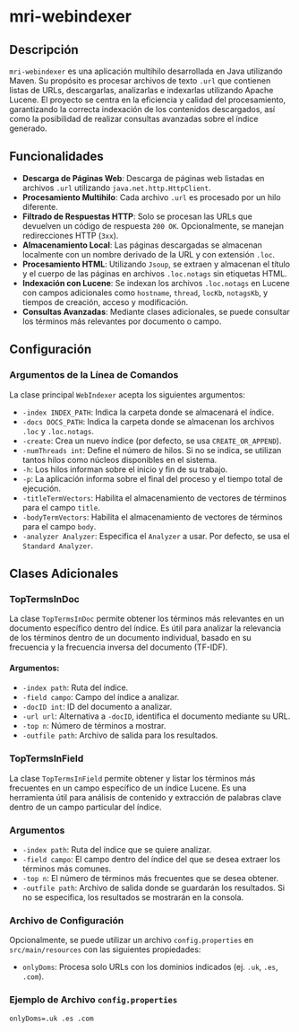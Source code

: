 # mri-webindexer

## Descripción

`mri-webindexer` es una aplicación multihilo desarrollada en Java utilizando Maven. Su propósito es procesar archivos de texto `.url` que contienen listas de URLs, descargarlas, analizarlas e indexarlas utilizando Apache Lucene. El proyecto se centra en la eficiencia y calidad del procesamiento, garantizando la correcta indexación de los contenidos descargados, así como la posibilidad de realizar consultas avanzadas sobre el índice generado.

## Funcionalidades

- **Descarga de Páginas Web**: Descarga de páginas web listadas en archivos `.url` utilizando `java.net.http.HttpClient`.
- **Procesamiento Multihilo**: Cada archivo `.url` es procesado por un hilo diferente.
- **Filtrado de Respuestas HTTP**: Solo se procesan las URLs que devuelven un código de respuesta `200 OK`. Opcionalmente, se manejan redirecciones HTTP (`3xx`).
- **Almacenamiento Local**: Las páginas descargadas se almacenan localmente con un nombre derivado de la URL y con extensión `.loc`.
- **Procesamiento HTML**: Utilizando `Jsoup`, se extraen y almacenan el título y el cuerpo de las páginas en archivos `.loc.notags` sin etiquetas HTML.
- **Indexación con Lucene**: Se indexan los archivos `.loc.notags` en Lucene con campos adicionales como `hostname`, `thread`, `locKb`, `notagsKb`, y tiempos de creación, acceso y modificación.
- **Consultas Avanzadas**: Mediante clases adicionales, se puede consultar los términos más relevantes por documento o campo.

## Configuración

### Argumentos de la Línea de Comandos

La clase principal `WebIndexer` acepta los siguientes argumentos:

- `-index INDEX_PATH`: Indica la carpeta donde se almacenará el índice.
- `-docs DOCS_PATH`: Indica la carpeta donde se almacenan los archivos `.loc` y `.loc.notags`.
- `-create`: Crea un nuevo índice (por defecto, se usa `CREATE_OR_APPEND`).
- `-numThreads int`: Define el número de hilos. Si no se indica, se utilizan tantos hilos como núcleos disponibles en el sistema.
- `-h`: Los hilos informan sobre el inicio y fin de su trabajo.
- `-p`: La aplicación informa sobre el final del proceso y el tiempo total de ejecución.
- `-titleTermVectors`: Habilita el almacenamiento de vectores de términos para el campo `title`.
- `-bodyTermVectors`: Habilita el almacenamiento de vectores de términos para el campo `body`.
- `-analyzer Analyzer`: Especifica el `Analyzer` a usar. Por defecto, se usa el `Standard Analyzer`.

## Clases Adicionales

### TopTermsInDoc

La clase `TopTermsInDoc` permite obtener los términos más relevantes en un documento específico dentro del índice. Es útil para analizar la relevancia de los términos dentro de un documento individual, basado en su frecuencia y la frecuencia inversa del documento (TF-IDF).

#### Argumentos:

- `-index path`: Ruta del índice.
- `-field campo`: Campo del índice a analizar.
- `-docID int`: ID del documento a analizar.
- `-url url`: Alternativa a `-docID`, identifica el documento mediante su URL.
- `-top n`: Número de términos a mostrar.
- `-outfile path`: Archivo de salida para los resultados.

### TopTermsInField

La clase `TopTermsInField` permite obtener y listar los términos más frecuentes en un campo específico de un índice Lucene. Es una herramienta útil para análisis de contenido y extracción de palabras clave dentro de un campo particular del índice.

### Argumentos

- `-index path`: Ruta del índice que se quiere analizar.
- `-field campo`: El campo dentro del índice del que se desea extraer los términos más comunes.
- `-top n`: El número de términos más frecuentes que se desea obtener.
- `-outfile path`: Archivo de salida donde se guardarán los resultados. Si no se especifica, los resultados se mostrarán en la consola.


### Archivo de Configuración

Opcionalmente, se puede utilizar un archivo `config.properties` en `src/main/resources` con las siguientes propiedades:

- `onlyDoms`: Procesa solo URLs con los dominios indicados (ej. `.uk`, `.es`, `.com`).

### Ejemplo de Archivo `config.properties`

```properties
onlyDoms=.uk .es .com
